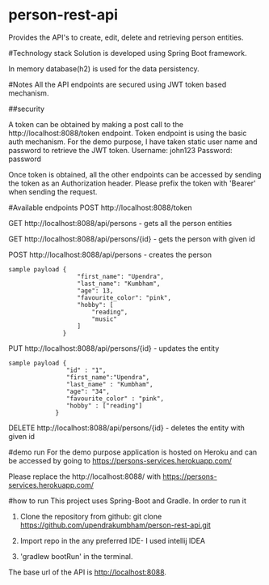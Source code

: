 # person-rest-api
 
 Provides the API's to create, edit, delete and retrieving person entities.
 
#Technology stack
 Solution is developed using Spring Boot framework.
 
 In memory database(h2) is used for the data persistency.
 
#Notes
 All the API endpoints are secured using JWT token based mechanism.
 
 ##security
 
 A token can be obtained by making a post call to the http://localhost:8088/token endpoint.
 Token endpoint is using the basic auth mechanism.
 For the demo purpose, I have taken static user name and password to retrieve the JWT token. 
 Username: john123
 Password: password
 
 Once token is obtained, all the other endpoints can be accessed by sending the token as an Authorization header. Please prefix the token with 'Bearer' when sending the request.
 
 #Available endpoints
 POST http://localhost:8088/token 
 
 GET http://localhost:8088/api/persons - gets all the person entities
 
 GET http://localhost:8088/api/persons/{id} - gets the person with given id
 
 POST http://localhost:8088/api/persons - creates the person
    
    sample payload {
                       "first_name": "Upendra",
                       "last_name": "Kumbham",
                       "age": 13,
                       "favourite_color": "pink",
                       "hobby": [
                           "reading",
                           "music"
                       ]
                   }
   
 PUT http://localhost:8088/api/persons/{id} - updates the entity
 
    sample payload {
                 	"id" : "1",
                 	"first_name":"Upendra",
                 	"last_name" : "Kumbham",
                 	"age": "34",
                 	"favourite_color" : "pink",
                 	"hobby" : ["reading"]
                 }
 
 DELETE http://localhost:8088/api/persons/{id} - deletes the entity with given id
 
 #demo run
 For the demo purpose application is hosted on Heroku and can be accessed 
 by going to https://persons-services.herokuapp.com/
 
 Please replace the http://localhost:8088/ with https://persons-services.herokuapp.com/
 
 #how to run
 This project uses Spring-Boot and Gradle. In order to run it
 
 1. Clone the repository from github:
  git clone https://github.com/upendrakumbham/person-rest-api.git
  
 2. Import repo in the any preferred IDE- I used intellij IDEA
 
 3. 'gradlew bootRun' in the terminal.
 
 The base url of the API is [http://localhost:8088](http://localhost:8088).
    
